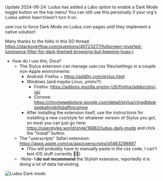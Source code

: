 Update 2024-06-24: Ludus has added a Labs option to enable a Dark Mode toggle button on the top menu!  You can still use this personally if your org's Ludus admin hasn't/won't turn it on.

user.css to force Dark Mode on Ludus.com pages until they implement a native solution!

Many thanks to the folks in this SO thread: https://stackoverflow.com/questions/40723277/fullscreen-inverted-luminance-filter-for-dark-themed-browsing-but-keeping-hues-i

* How do I use this, Dora?
  - The Stylus extension can manage user.css files/settings in a couple non-Apple environments:
    - Android: Firefox + https://add0n.com/stylus.html
    - Windows (and maybe Linux, ymmv?):
      - Firefox: https://addons.mozilla.org/en-US/firefox/addon/styl-us/
      - Chrome: https://chromewebstore.google.com/detail/stylus/clngdbkpkpeebahjckkjfobafhncgmne
    - After installing the extension itself, use the instructions for installing a new css/style for whatever version of Stylus you got, on most you can just go here: https://userstyles.world/style/16882/ludus-dark-mode and click the "Install" button.
  - The "userscripts" Safari extension: https://apps.apple.com/us/app/userscripts/id1463298887
    - (You will probably have to manually paste in the css code, I can't test iOS stuff currently 🤷‍♀️)
  - -Note- **I do _not_ recommend** the Styl*ish* extension, reportedly it is doing a lot of data harvesting.

![Ludus Dark mode](https://github.com/DoraTrix/Ludus-Dark-css/assets/58751796/c6119e2e-4013-404e-b648-0a8ce4f4f739)

